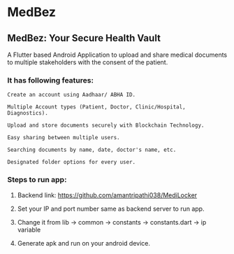 # MedBez

## MedBez: Your Secure Health Vault

A Flutter based Android Application to upload and share medical documents to multiple stakeholders with the consent of the patient.

### It has following features:
    Create an account using Aadhaar/ ABHA ID.
    
    Multiple Account types (Patient, Doctor, Clinic/Hospital, Diagnostics).
    
    Upload and store documents securely with Blockchain Technology.
    
    Easy sharing between multiple users.
    
    Searching documents by name, date, doctor's name, etc.
    
    Designated folder options for every user.

### Steps to run app:

  1. Backend link: https://github.com/amantripathi038/MediLocker
  
  2. Set your IP and port number same as backend server to run app.
  
  3. Change it from lib -> common -> constants -> constants.dart -> ip variable
  
  4. Generate apk and run on your android device.
